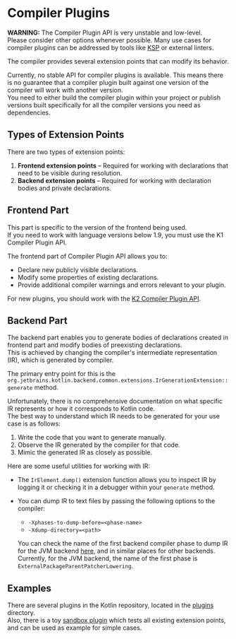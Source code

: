 # Compiler Plugins

**WARNING:** The Compiler Plugin API is very unstable and low-level.  
Please consider other options whenever possible. Many use cases for compiler plugins can be addressed by tools like [KSP](https://kotlinlang.org/docs/ksp-overview.html) or external linters.

The compiler provides several extension points that can modify its behavior.

Currently, no stable API for compiler plugins is available. This means there is no guarantee that a compiler plugin built against one version of the compiler will work with another version.  
You need to either build the compiler plugin within your project or publish versions built specifically for all the compiler versions you need as dependencies.

## Types of Extension Points

There are two types of extension points:

1. **Frontend extension points** – Required for working with declarations that need to be visible during resolution.
2. **Backend extension points** – Required for working with declaration bodies and private declarations.

## Frontend Part

This part is specific to the version of the frontend being used.  
If you need to work with language versions below 1.9, you must use the K1 Compiler Plugin API.

The frontend part of Compiler Plugin API allows you to:

- Declare new publicly visible declarations.
- Modify some properties of existing declarations.
- Provide additional compiler warnings and errors relevant to your plugin.

For new plugins, you should work with the [K2 Compiler Plugin API](../fir/fir-plugins.md).

## Backend Part

The backend part enables you to generate bodies of declarations created in frontend part and modify bodies of preexisting declarations.  
This is achieved by changing the compiler's intermediate representation (IR), which is generated by compiler.

The primary entry point for this is the `org.jetbrains.kotlin.backend.common.extensions.IrGenerationExtension::generate` method.

Unfortunately, there is no comprehensive documentation on what specific IR represents or how it corresponds to Kotlin code.  
The best way to understand which IR needs to be generated for your use case is as follows:

1. Write the code that you want to generate manually.
2. Observe the IR generated by the compiler for that code.
3. Mimic the generated IR as closely as possible.

Here are some useful utilities for working with IR:

- The `IrElement.dump()` extension function allows you to inspect IR by logging it or checking it in a debugger within your `generate` method.
- You can dump IR to text files by passing the following options to the compiler:
  - `-Xphases-to-dump-before=<phase-name>`
  - `-Xdump-directory=<path>`

  You can check the name of the first backend compiler phase to dump IR for the JVM backend [here](../../compiler/ir/backend.jvm/lower/src/org/jetbrains/kotlin/backend/jvm/JvmLoweringPhases.kt), and 
  in similar places for other backends. Currently, for the JVM backend, the name of the first phase is `ExternalPackageParentPatcherLowering`.

## Examples

There are several plugins in the Kotlin repository, located in the [plugins](../../plugins) directory.  
Also, there is a toy [sandbox plugin](../../plugins/plugin-sandbox) which tests all existing extension points, and can be used as example for simple cases.
